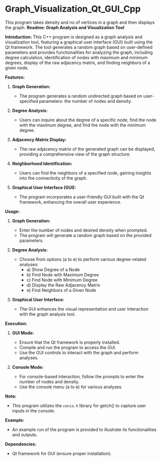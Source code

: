 # Graph_Visualization_Qt_GUI_Cpp
 This program takes density and no of vertices in a graph and then displays the graph.
**Readme: Graph Analysis and Visualization Tool**

**Introduction:**
This C++ program is designed as a graph analysis and visualization tool, featuring a graphical user interface (GUI) built using the Qt framework. The tool generates a random graph based on user-defined parameters and provides functionalities for analyzing the graph, including degree calculation, identification of nodes with maximum and minimum degrees, display of the raw adjacency matrix, and finding neighbors of a given node.

**Features:**
1. **Graph Generation:**
   - The program generates a random undirected graph based on user-specified parameters: the number of nodes and density.

2. **Degree Analysis:**
   - Users can inquire about the degree of a specific node, find the node with the maximum degree, and find the node with the minimum degree.

3. **Adjacency Matrix Display:**
   - The raw adjacency matrix of the generated graph can be displayed, providing a comprehensive view of the graph structure.

4. **Neighborhood Identification:**
   - Users can find the neighbors of a specified node, gaining insights into the connectivity of the graph.

5. **Graphical User Interface (GUI):**
   - The program incorporates a user-friendly GUI built with the Qt framework, enhancing the overall user experience.

**Usage:**
1. **Graph Generation:**
   - Enter the number of nodes and desired density when prompted.
   - The program will generate a random graph based on the provided parameters.

2. **Degree Analysis:**
   - Choose from options (a to e) to perform various degree-related analyses:
     - a) Show Degree of a Node
     - b) Find Node with Maximum Degree
     - c) Find Node with Minimum Degree
     - d) Display the Raw Adjacency Matrix
     - e) Find Neighbors of a Given Node

3. **Graphical User Interface:**
   - The GUI enhances the visual representation and user interaction with the graph analysis tool.

**Execution:**
1. **GUI Mode:**
   - Ensure that the Qt framework is properly installed.
   - Compile and run the program to access the GUI.
   - Use the GUI controls to interact with the graph and perform analyses.

2. **Console Mode:**
   - For console-based interaction, follow the prompts to enter the number of nodes and density.
   - Use the console menu (a to e) for various analyses.

**Note:**
   - This program utilizes the `conio.h` library for getch() to capture user inputs in the console.

**Example:**
   - An example run of the program is provided to illustrate its functionalities and outputs.

**Dependencies:**
   - Qt framework for GUI (ensure proper installation).
